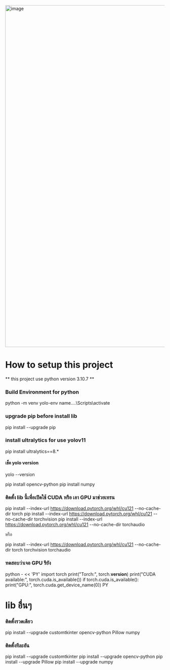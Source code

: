 <img width="1909" height="1080" alt="image" src="https://github.com/user-attachments/assets/a18476d7-74b5-4632-a59e-6b03796123b5" />


# How to setup this project
** this project use python version 3.10.7 **
### Build Environment for python
python -m venv yolo-env
name....\Scripts\activate

### upgrade pip before install lib
pip install --upgrade pip
### install ultralytics for use yolov11
pip install ultralytics==8.*
#### เช็ค yolo version
yolo --version

pip install opencv-python
pip install numpy

### ติดตั้ง lib นี้เพื่อเปิดใช้ CUDA หรือ เอา GPU มาช่วยเทรน
pip install --index-url https://download.pytorch.org/whl/cu121 --no-cache-dir torch
pip install --index-url https://download.pytorch.org/whl/cu121 --no-cache-dir torchvision
pip install --index-url https://download.pytorch.org/whl/cu121 --no-cache-dir torchaudio

หรือ

pip install --index-url https://download.pytorch.org/whl/cu121 --no-cache-dir torch torchvision torchaudio


### ทดสอบว่าเจอ GPU รึยัง
python - << 'PY'
import torch
print("Torch:", torch.__version__)
print("CUDA available:", torch.cuda.is_available())
if torch.cuda.is_available():
    print("GPU:", torch.cuda.get_device_name(0))
PY

# lib อื่นๆ
### ติดตั้งรวดเดียว
pip install --upgrade customtkinter opencv-python Pillow numpy

### ติดตั้งทีละอัน
pip install --upgrade customtkinter
pip install --upgrade opencv-python
pip install --upgrade Pillow
pip install --upgrade numpy

